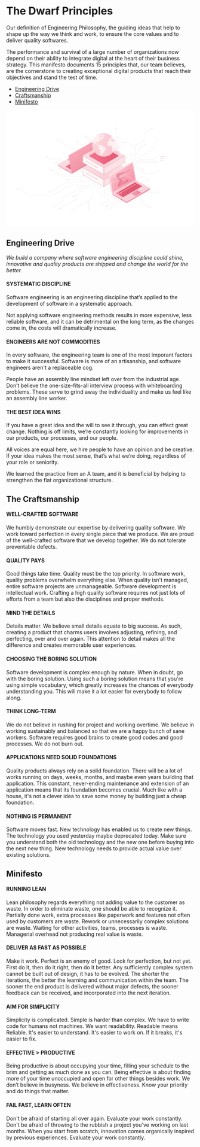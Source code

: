 # The Dwarf Principles

Our definition of Engineering Philosophy, the guiding ideas that help to shape up the way we think and work, to ensure the core values and to deliver quality softwares.

The performance and survival of a large number of organizations now depend on their ability to integrate digital at the heart of their business strategy. This manifesto documents 15 principles that, our team believes, are the cornerstone to creating exceptional digital products that reach their objectives and stand the test of time.

- [Engineering Drive](#engineering-drive)
- [Craftsmanship](#the-craftsmanship)
- [Minifesto](#minifesto)

![](assets/readme_software.webp)

## Engineering Drive

*We build a company where software engineering discipline could shine, innovative and quality products are shipped and change the world for the better.*

#### SYSTEMATIC DISCIPLINE

Software engineering is an engineering discipline that’s applied to the development of software in a systematic approach.

Not applying software engineering methods results in more expensive, less reliable software, and it can be detrimental on the long term, as the changes come in, the costs will dramatically increase.

#### ENGINEERS ARE NOT COMMODITIES

In every software, the engineering team is one of the most imporant factors to make it successful. Software is more of an artisanship, and software engineers aren't a replaceable cog.

People have an assembly line mindset left over from the industrial age. Don’t believe the one-size-fits-all interview process with whiteboarding problems. These serve to grind away the individuality and make us feel like an assembly line worker.

#### THE BEST IDEA WINS

If you have a great idea and the will to see it through, you can effect great change. Nothing is off limits, we’re constantly looking for improvements in our products, our processes, and our people.

All voices are equal here, we hire people to have an opinion and be creative. If your idea makes the most sense, that’s what we’re doing, regardless of your role or seniority.

We learned the practice from an A team, and it is beneficial by helping to strengthen the flat organizational structure.

## The Craftsmanship

#### WELL-CRAFTED SOFTWARE

We humbly demonstrate our expertise by delivering quality software. We work toward perfection in every single piece that we produce. We are proud of the well-crafted software that we develop together. We do not tolerate preventable defects.

#### QUALITY PAYS

Good things take time. Quality must be the top priority. In software work, quality problems overwhelm everything else. When quality isn't managed, entire software projects are unmanageable. Software development is intellectual work. Crafting a high quality software requires not just lots of efforts from a team but also the disciplines and proper methods.

#### MIND THE DETAILS

Details matter. We believe small details equate to big success. As such, creating a product that charms users involves adjusting, refining, and perfecting, over and over again. This attention to detail makes all the difference and creates memorable user experiences.

#### CHOOSING THE BORING SOLUTION

Software development is complex enough by nature. When in doubt, go with the boring solution. Using such a boring solution means that you're using simple vocabulary, which greatly increases the chances of everybody understanding you. This will make it a lot easier for everybody to follow along.

#### THINK LONG-TERM

We do not believe in rushing for project and working overtime. We believe in working sustainably and balanced so that we are a happy bunch of sane workers. Software requires good brains to create good codes and good processes. We do not burn out.

#### APPLICATIONS NEED SOLID FOUNDATIONS

Quality products always rely on a solid foundation. There will be a lot of works running on days, weeks, months, and maybe even years building that application. This constant, never-ending maintenance and extension of an application means that its foundation becomes crucial. Much like with a house, it's not a clever idea to save some money by building just a cheap foundation.

#### NOTHING IS PERMANENT

Software moves fast. New technology has enabled us to create new things. The technology you used yesterday maybe deprecated today. Make sure you understand both the old technology and the new one before buying into the next new thing. New technology needs to provide actual value over existing solutions.

## Minifesto

#### RUNNING LEAN

Lean philosophy regards everything not adding value to the customer as waste. In order to eliminate waste, one should be able to recognize it. Partially done work, extra processes like paperwork and features not often used by customers are waste. Rework or unnecessarily complex solutions are waste. Waiting for other activities, teams, processes is waste. Managerial overhead not producing real value is waste.

#### DELIVER AS FAST AS POSSIBLE

Make it work. Perfect is an enemy of good. Look for perfection, but not yet. First do it, then do it right, then do it better. Any sufficiently complex system cannot be built out of design, it has to be evolved. The shorter the iterations, the better the learning and communication within the team. The sooner the end product is delivered without major defects, the sooner feedback can be received, and incorporated into the next iteration.

#### AIM FOR SIMPLICITY

Simplicity is complicated. Simple is harder than complex. We have to write code for humans not machines. We want readability. Readable means Reliable. It's easier to understand. It's easier to work on. If it breaks, it's easier to fix.

#### EFFECTIVE > PRODUCTIVE

Being productive is about occupying your time, filling your schedule to the brim and getting as much done as you can. Being effective is about finding more of your time unoccupied and open for other things besides work. We don’t believe in busyness. We believe in effectiveness. Know your priority and do things that matter.

#### FAIL FAST, LEARN OFTEN

Don't be afraid of starting all over again. Evaluate your work constantly. Don't be afraid of throwing to the rubbish a project you've working on last months. When you start from scratch, innovation comes organically inspired by previous experiences. Evaluate your work constantly.
